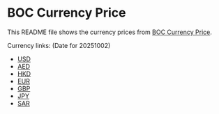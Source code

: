# BOC Currency Price

This README file shows the currency prices from [BOC Currency Price](https://www.boc.cn/sourcedb/whpj/).

Currency links: (Date for 20251002)

- [USD](https://bocurrencyprice.techina.science/BOC_CURRENCY_PRICE/USD/20251002.json)
- [AED](https://bocurrencyprice.techina.science/BOC_CURRENCY_PRICE/AED/20251002.json)
- [HKD](https://bocurrencyprice.techina.science/BOC_CURRENCY_PRICE/HKD/20251002.json)
- [EUR](https://bocurrencyprice.techina.science/BOC_CURRENCY_PRICE/EUR/20251002.json)
- [GBP](https://bocurrencyprice.techina.science/BOC_CURRENCY_PRICE/GBP/20251002.json)
- [JPY](https://bocurrencyprice.techina.science/BOC_CURRENCY_PRICE/JPY/20251002.json)
- [SAR](https://bocurrencyprice.techina.science/BOC_CURRENCY_PRICE/SAR/20251002.json)
